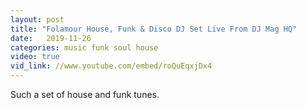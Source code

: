 ```yaml
---
layout: post
title: "Folamour House, Funk & Disco DJ Set Live From DJ Mag HQ"
date:   2019-11-26
categories: music funk soul house
video: true
vid_link: //www.youtube.com/embed/roQuEqxjDx4
---
```


Such a set of house and funk tunes.

